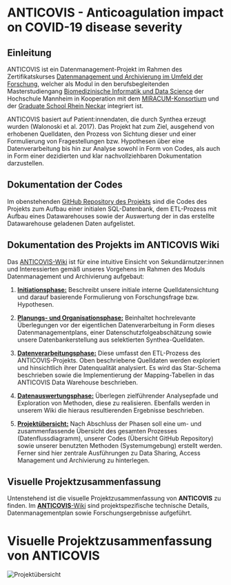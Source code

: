#  **ANTICOVIS - Anticoagulation impact on COVID-19 disease severity**

## Einleitung

ANTICOVIS ist ein Datenmanagement-Projekt im Rahmen des Zertifikatskurses [Datenmanagement und Archivierung im Umfeld der Forschung](https://www.master-bids.hs-mannheim.de/studienangebot/datenmanagement-und-archivierung-im-umfeld-der-forschung.html), welcher als Modul in den berufsbegleitenden Masterstudiengang  [Biomedizinische Informatik und Data Science](https://www.master-bids.hs-mannheim.de/) der Hochschule Mannheim in Kooperation mit dem [MIRACUM-Konsortium](https://www.medizininformatik-initiative.de/de/konsortien/miracum) und der [Graduate School Rhein Neckar](https://gsrn.de/) integriert ist.

ANTICOVIS basiert auf Patient:innendaten, die durch Synthea erzeugt wurden (Walonoski et al. 2017). Das Projekt hat zum Ziel, ausgehend von erhobenen Quelldaten, den Prozess von Sichtung dieser und einer Formulierung von Fragestellungen bzw. Hypothesen über eine Datenverarbeitung bis hin zur Analyse sowohl in Form von Codes, als auch in Form einer dezidierten und klar nachvollziehbaren Dokumentation darzustellen.

## Dokumentation der Codes

Im obenstehenden [GitHub Repository des Projekts](https://github.com/Fuenfgeld/DMA2023TeamB) sind die Codes des Projekts zum Aufbau einer initialen SQL-Datenbank, dem ETL-Prozess mit Aufbau eines Datawarehouses sowie der Auswertung der in das erstellte Datawarehouse geladenen Daten aufgelistet.

## Dokumentation des Projekts im ANTICOVIS Wiki

Das [ANTICOVIS-Wiki](https://github.com/Fuenfgeld/DMA2023TeamB/wiki) ist für eine intuitive Einsicht von Sekundärnutzer:innen und Interessierten gemäß unseres Vorgehens im Rahmen des Moduls Datenmanagement und Archivierung aufgebaut:

1) [**Initiationsphase:**](https://github.com/Fuenfgeld/DMA2023TeamB/wiki/Initiation) Beschreibt unsere initiale interne Quelldatensichtung und darauf basierende Formulierung von Forschungsfrage bzw. Hypothesen.

2) [**Planungs- und Organisationsphase:**](https://github.com/Fuenfgeld/DMA2023TeamB/wiki/Planung-und-Organisation) Beinhaltet hochrelevante Überlegungen vor der eigentlichen Datenverarbeitung in Form dieses Datenmanagementplans, einer Datenschutzfolgeabschätzung sowie unsere Datenbankerstellung aus selektierten Synthea-Quelldaten.

3) [**Datenverarbeitungsphase:**](https://github.com/Fuenfgeld/DMA2023TeamB/wiki/Datenverarbeitung) Diese umfasst den ETL-Prozess des ANTICOVIS-Projekts. Oben beschriebene Quelldaten werden exploriert und hinsichtlich ihrer Datenqualität analysiert. Es wird das Star-Schema beschrieben sowie die Implementierung der Mapping-Tabellen in das ANTICOVIS Data Warehouse beschrieben.

4) [**Datenauswertungsphase:**](https://github.com/Fuenfgeld/DMA2023TeamB/wiki/Datenauswertung) Überlegen zielführender Analysepfade und Exploration von Methoden, diese zu realisieren. Ebenfalls werden in unserem Wiki die hieraus resultierenden Ergebnisse beschrieben.

5) [**Projektübersicht:**](https://github.com/Fuenfgeld/DMA2023TeamB/wiki/Projekt%C3%BCbersichten) Nach Abschluss der Phasen soll eine um- und zusammenfassende Übersicht des gesamten Prozesses (Datenflussdiagramm), unserer Codes (Übersicht GitHub Repository) sowie unserer benutzten Methoden (Systemumgebung) erstellt werden. Ferner sind hier zentrale Ausführungen zu Data Sharing, Access Management und Archivierung zu hinterlegen.

## Visuelle Projektzusammenfassung

Untenstehend ist die visuelle Projektzusammenfassung von **ANTICOVIS** zu finden. Im [**ANTICOVIS**-Wiki](https://github.com/Fuenfgeld/DMA2023TeamB/wiki) sind projektspezifische technische Details, Datenmanagementplan sowie Forschungsergebnisse aufgeführt.

# **Visuelle Projektzusammenfassung von ANTICOVIS**

![Projektübersicht](https://github.com/Fuenfgeld/DMA2023TeamB/blob/main/Darstellungen/Projekt%C3%BCbersicht%20Anticovis.png)

